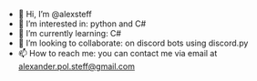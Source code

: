 - 👋 Hi, I’m @alexsteff
- 👀 I’m interested in: python and C#
- 🌱 I’m currently learning: C#
- 💞️ I’m looking to collaborate: on discord bots using discord.py
- 📫 How to reach me: you can contact me via email at alexander.pol.steff@gmail.com

